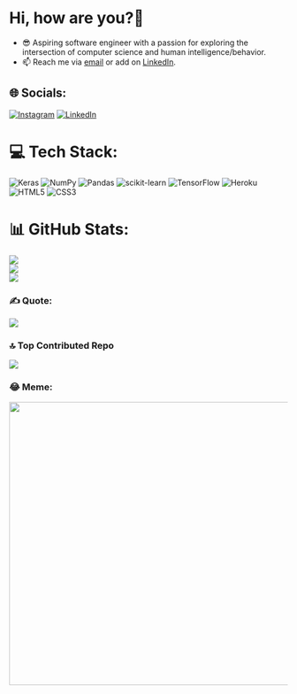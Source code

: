 # Hi, how are you?👋
- 😎 Aspiring software engineer with a passion for exploring the intersection of computer science and human intelligence/behavior.
- 📫 Reach me via [email](mailto:pravanshu.pati1608@gmail.com) or add on [LinkedIn](https://www.linkedin.com/in/pravanshu-pati-/).


## 🌐 Socials:
[![Instagram](https://img.shields.io/badge/Instagram-%23E4405F.svg?logo=Instagram&logoColor=white)](https://instagram.com/pravanshuuu) [![LinkedIn](https://img.shields.io/badge/LinkedIn-%230077B5.svg?logo=linkedin&logoColor=white)](https://linkedin.com/in/pravanshu-pati-) 

# 💻 Tech Stack:
![Keras](https://img.shields.io/badge/Keras-%23D00000.svg?style=flat&logo=Keras&logoColor=white) ![NumPy](https://img.shields.io/badge/numpy-%23013243.svg?style=flat&logo=numpy&logoColor=white) ![Pandas](https://img.shields.io/badge/pandas-%23150458.svg?style=flat&logo=pandas&logoColor=white) ![scikit-learn](https://img.shields.io/badge/scikit--learn-%23F7931E.svg?style=flat&logo=scikit-learn&logoColor=white) ![TensorFlow](https://img.shields.io/badge/TensorFlow-%23FF6F00.svg?style=flat&logo=TensorFlow&logoColor=white) ![Heroku](https://img.shields.io/badge/heroku-%23430098.svg?style=flat&logo=heroku&logoColor=white) ![HTML5](https://img.shields.io/badge/html5-%23E34F26.svg?style=flat&logo=html5&logoColor=white) ![CSS3](https://img.shields.io/badge/css3-%231572B6.svg?style=flat&logo=css3&logoColor=white)
# 📊 GitHub Stats:
![](https://github-readme-stats.vercel.app/api?username=Pravanshu1608&theme=dark&hide_border=false&include_all_commits=false&count_private=false)<br/>
![](https://github-readme-streak-stats.herokuapp.com/?user=Pravanshu1608&theme=dark&hide_border=false)<br/>
![](https://github-readme-stats.vercel.app/api/top-langs/?username=Pravanshu1608&theme=dark&hide_border=false&include_all_commits=false&count_private=false&layout=compact)

### ✍️ Quote:
![](https://quotes-github-readme.vercel.app/api?type=horizontal&theme=dark)

### 🔝 Top Contributed Repo
![](https://github-contributor-stats.vercel.app/api?username=Pravanshu1608&limit=5&theme=dark&combine_all_yearly_contributions=true)

### 😂 Meme:
<img src="https://rm.up.railway.app/" width="512px"/>

